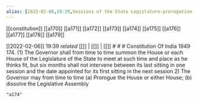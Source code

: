 ```yaml
---
alias: [2022-02-06,19:39,Sessions of the State Legislature-prorogation and dissolution]
---
```

[[constitution]] [[a170]] [[a171]] [[a172]] [[a173]] [[a174]] [[a175]] [[a176]] [[a177]] [[a178]] [[a179]]

[[2022-02-06]] 19:39 _related_ [[]] | [[]] | [[]] # # #
Constitution Of India 1949
174. 
(1) The Governor shall from time to time summon the House or each House of the Legislature of the State to meet at such time and place as he thinks fit, but six months shall not intervene between its last sitting in one session and the date appointed for its first sitting in the next session
2) The Governor may from time to time
(a) Prorogue the House or either House;
(b) dissolve the Legislative Assembly
```query
"a174"
```